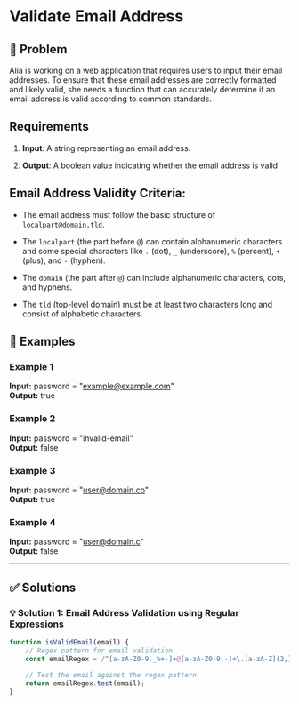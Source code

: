 # Validate Email Address

## 📝 Problem

Alia is working on a web application that requires users to input their email addresses. To ensure that these email addresses are correctly formatted and likely valid, she needs a function that can accurately determine if an email address is valid according to common standards.

Requirements
------------

1.  **Input**: A string representing an email address.
    
2.  **Output**: A boolean value indicating whether the email address is valid
    

Email Address **Validity Criteria**:
------------------------------------

*   The email address must follow the basic structure of `localpart@domain.tld`.
    
*   The `localpart` (the part before `@`) can contain alphanumeric characters and some special characters like `.` (dot), `_` (underscore), `%` (percent), `+` (plus), and `-` (hyphen).
    
*   The `domain` (the part after `@`) can include alphanumeric characters, dots, and hyphens.
    
*   The `tld` (top-level domain) must be at least two characters long and consist of alphabetic characters.


## 📌 Examples

### Example 1

**Input:** password = "example@example.com"  
**Output:** true

### Example 2

**Input:** password = "invalid-email"  
**Output:** false

### Example 3

**Input:** password = "user@domain.co"  
**Output:** true

### Example 4

**Input:** password = "user@domain.c"  
**Output:** false

---

## ✅ Solutions

### 💡 Solution 1: Email Address Validation using Regular Expressions

```javascript
function isValidEmail(email) {
    // Regex pattern for email validation
    const emailRegex = /^[a-zA-Z0-9._%+-]+@[a-zA-Z0-9.-]+\.[a-zA-Z]{2,}$/;
    
    // Test the email against the regex pattern
    return emailRegex.test(email);
}
```